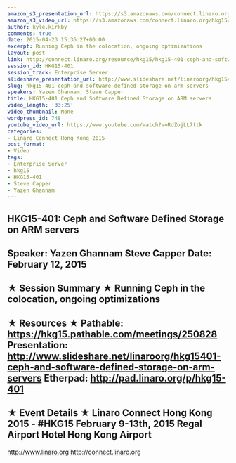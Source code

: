 ```yaml
---
amazon_s3_presentation_url: https://s3.amazonaws.com/connect.linaro.org/hkg15/Videos/02-12-Thursday/HKG15-401.pdf
amazon_s3_video_url: https://s3.amazonaws.com/connect.linaro.org/hkg15/Videos/02-12-Thursday/HKG15-401+Ceph+and+Software+Defined+Storage+on+ARM+servers.mp4
author: kyle.kirkby
comments: true
date: 2015-04-23 15:36:27+00:00
excerpt: Running Ceph in the colocation, ongoing optimizations
layout: post
link: http://connect.linaro.org/resource/hkg15/hkg15-401-ceph-and-software-defined-storage-on-arm-servers/
session_id: HKG15-401
session_track: Enterprise Server
slideshare_presentation_url: http://www.slideshare.net/linaroorg/hkg15401-ceph-and-software-defined-storage-on-arm-servers
slug: hkg15-401-ceph-and-software-defined-storage-on-arm-servers
speakers: Yazen Ghannam, Steve Capper
title: HKG15-401 Ceph and Software Defined Storage on ARM servers
video_length: '33:25'
video_thumbnail: None
wordpress_id: 748
youtube_video_url: https://www.youtube.com/watch?v=RdZojLL7ttk
categories:
- Linaro Connect Hong Kong 2015
post_format:
- Video
tags:
- Enterprise Server
- hkg15
- HKG15-401
- Steve Capper
- Yazen Ghannam
---
```


HKG15-401: Ceph and Software Defined Storage on ARM servers 
--------------------------------------------------- 
Speaker: Yazen Ghannam Steve Capper 
Date: February 12, 2015 
--------------------------------------------------- 
★ Session Summary ★ 
Running Ceph in the colocation, ongoing optimizations 
-------------------------------------------------- 
★ Resources ★ 
Pathable: https://hkg15.pathable.com/meetings/250828 
Presentation:  http://www.slideshare.net/linaroorg/hkg15401-ceph-and-software-defined-storage-on-arm-servers
Etherpad: http://pad.linaro.org/p/hkg15-401 
--------------------------------------------------- 
★ Event Details ★ 
Linaro Connect Hong Kong 2015 - #HKG15 
February 9-13th, 2015 
Regal Airport Hotel Hong Kong Airport 
--------------------------------------------------- 
http://www.linaro.org 
http://connect.linaro.org

